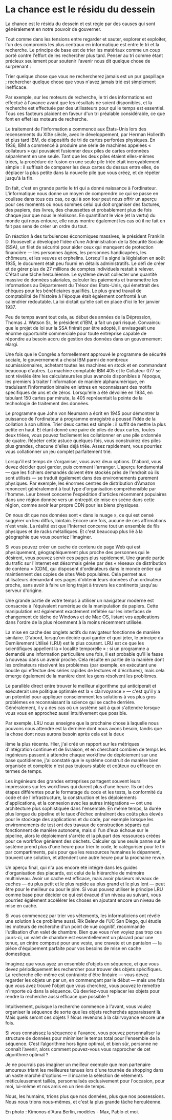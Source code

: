 # La chance est le résidu du dessein

La chance est le résidu du dessein et est régie par des causes qui sont
généralement en notre pouvoir de gouverner.

Tout comme dans les tensions entre regarder et sauter, explorer et exploiter,
l'un des compromis les plus centraux en informatique est entre le tri et la
recherche. Le principe de base est de trier les matériaux comme un coup porté
contre l'effort de les rechercher plus tard. Penser au tri comme étant précieux
seulement pour soutenir l'avenir nous dit quelque chose de surprenant :

Trier quelque chose que vous ne rechercherez jamais est un pur gaspillage ;
rechercher quelque chose que vous n'avez jamais trié est simplement inefficace.

Par exemple, sur les moteurs de recherche, le tri des informations est effectué
à l'avance avant que les résultats ne soient disponibles, et la recherche est
effectuée par des utilisateurs pour qui le temps est essentiel. Tous ces
facteurs plaident en faveur d'un tri préalable considérable, ce que font en
effet les moteurs de recherche.

Le traitement de l'information a commencé aux États-Unis lors des recensements
du XIXe siècle, avec le développement, par Herman Hollerith et plus tard IBM, de
dispositifs de tri de cartes perforées physiques. En 1936, IBM a commencé à
produire une série de machines appelées « collateurs » qui pouvaient fusionner
deux piles de cartes ordonnées séparément en une seule. Tant que les deux piles
étaient elles-mêmes triées, la procédure de fusion en une seule pile triée était
incroyablement simple : il suffisait de comparer les deux cartes du dessus entre
elles, de déplacer la plus petite dans la nouvelle pile que vous créez, et de
répéter jusqu'à la fin.

En fait, c'est en grande partie le tri qui a donné naissance à l'ordinateur.
L'informatique nous donne un moyen de comprendre ce qui se passe en coulisse
dans tous ces cas, ce qui à son tour peut nous offrir un aperçu pour ces moments
où nous sommes celui qui doit organiser des factures, des papiers, des livres,
des chaussettes et probablement plus de fois chaque jour que nous le réalisons.
En quantifiant le vice (et la vertu) du monde qui nous entoure, elle nous montre
également les cas où il ne fait en fait pas sens de créer un ordre du tout.

En réaction à des turbulences économiques massives, le président Franklin D.
Roosevelt a développé l'idée d'une Administration de la Sécurité Sociale (SSA),
un filet de sécurité pour aider ceux qui manquent de protection financière — les
personnes âgées, les personnes handicapées, les chômeurs, et les veuves et
orphelins. Lorsqu'il a signé la législation en août 1935, le document était peu
fourni en détails administratifs. Le défi de créer et de gérer plus de 27
millions de comptes individuels restait à relever. C'était une tâche
herculéenne. Le système devait collecter une quantité massive de données
salariales, calculer les paiements et transmettre les informations au
Département du Trésor des États-Unis, qui émettrait des chèques pour les
bénéficiaires qualifiés. Le plus grand travail de comptabilité de l'histoire à
l'époque était également confronté à un calendrier redoutable. La loi dictait
qu'elle soit en place d'ici le 1er janvier 1937.

Peu de temps avant tout cela, au début des années de la Dépression, Thomas J.
Watson Sr., le président d'IBM, a fait un pari risqué. Convaincu que le projet
de loi sur la SSA finirait par être adopté, il envisageait une énorme
opportunité commerciale pour toute entreprise capable de répondre au besoin
accru de gestion des données dans un gouvernement élargi.

Une fois que le Congrès a formellement approuvé le programme de sécurité
sociale, le gouvernement a choisi IBM parmi de nombreux soumissionnaires,
achetant toutes les machines en stock et en commandant beaucoup d'autres. La
machine comptable IBM 405 et le Collateur 077 se sont révélés être les
calculateurs les plus avancés disponibles à l'époque, les premiers à traiter
l'information de manière alphanumérique, en traduisant l'information binaire en
lettres en reconnaissant des motifs spécifiques de uns et de zéros. Lorsqu'elle
a été dévoilée en 1934, en tabulant 150 cartes par minute, la 405 représentait
la pointe de la technologie de traitement des données.

Le programme que John von Neumann a écrit en 1945 pour démontrer la puissance de
l'ordinateur à programme enregistré a poussé l'idée de la collation à son
ultime. Trier deux cartes est simple : il suffit de mettre la plus petite en
haut. Et étant donné une paire de piles de deux cartes, toutes deux triées, vous
pouvez facilement les collationner en une pile ordonnée de quatre. Répéter cette
astuce quelques fois, vous construiriez des piles plus grandes, chacune d'elles
déjà triée. Assez rapidement, vous pourriez vous collationner un jeu complet
parfaitement trié.

Lorsqu'il est temps de s'organiser, vous avez deux options. D'abord, vous devez
décider quoi garder, puis comment l'arranger. L'aperçu fondamental — que les
fichiers demandés doivent être stockés près de l'endroit où ils sont utilisés —
se traduit également dans des environnements purement physiques. Par exemple,
les énormes centres de distribution d'Amazon renoncent généralement à tout type
d'organisation compréhensible par l'homme. Leur brevet concerne l'expédition
d'articles récemment populaires dans une région donnée vers un entrepôt de mise
en scène dans cette région, comme avoir leur propre CDN pour les biens
physiques.

On nous dit que nos données sont « dans le nuage », ce qui est censé suggérer un
lieu diffus, lointain. Encore une fois, aucune de ces affirmations n'est vraie.
La réalité est que l'Internet concerne tout un ensemble de fils physiques et de
racks métalliques. Et c'est beaucoup plus lié à la géographie que vous pourriez
l'imaginer.

Si vous pouvez créer un cache de contenu de page Web qui est physiquement,
géographiquement plus proche des personnes qui le désirent, vous pouvez servir
ces pages plus rapidement. Une grande partie du trafic sur l'internet est
désormais gérée par des « réseaux de distribution de contenu » (CDN), qui
disposent d'ordinateurs dans le monde entier qui maintiennent des copies de
sites Web populaires. Cela permet aux utilisateurs demandant ces pages d'obtenir
leurs données d'un ordinateur proche, sans avoir à faire un long trajet à
travers les continents jusqu'au serveur d'origine.

Une grande partie de votre temps à utiliser un navigateur moderne est consacrée
à l'équivalent numérique de la manipulation de papiers. Cette manipulation est
également exactement reflétée sur les interfaces de changement de tâche de
Windows et de Mac OS, listant vos applications dans l'ordre de la plus récemment
à la moins récemment utilisée.

La mise en cache des onglets actifs du navigateur fonctionne de manière
similaire. D'abord, lorsqu'on décide quoi garder et quoi jeter, le principe du
Dernièrement Utilisé (LRU) est le plus courant. LRU est ce que les scientifiques
appellent la « localité temporelle » : si un programme a demandé une information
particulière une fois, il est probable qu'il le fasse à nouveau dans un avenir
proche. Cela résulte en partie de la manière dont les ordinateurs résolvent les
problèmes (par exemple, en exécutant une boucle qui effectue des séries rapides
de lectures et d'écritures), mais cela émerge également de la manière dont les
gens résolvent les problèmes.

Le parallèle direct entre trouver le meilleur algorithme qui anticiperait et
exécuterait une politique optimale est la « clairvoyance » — c'est qu'il y a un
potentiel pour appliquer consciemment les solutions à vos plus gros problèmes en
reconnaissant la science qui se cache derrière. Généralement, il y a des cas où
un système sait à quoi s'attendre lorsque vous vous en approchez aussi
intuitivement que possible.

Par exemple, LRU nous enseigne que la prochaine chose à laquelle nous pouvons
nous attendre est la dernière dont nous avons besoin, tandis que la chose dont
nous aurons besoin après cela est la deux

ième la plus récente. Hier, j'ai créé un rapport sur les métriques d'intégration
continue et de livraison, et en cherchant combien de temps les ingénieurs
passent à attendre chaque workflow de déploiement sur une base quotidienne, j'ai
constaté que le système construit de manière bien organisée et complète n'est
pas toujours stable et coûteux ou efficace en termes de temps.

Les ingénieurs des grandes entreprises partagent souvent leurs impressions sur
les workflows qui durent plus d'une heure. Ils ont des étapes différentes pour
le formatage du code et les tests, la conformité du code et de l'infrastructure,
la construction et les déploiements d'applications, et la connexion avec les
autres intégrations — ont une architecture plus sophistiquée dans l'ensemble. En
même temps, la durée plus longue du pipeline et le taux d'échec entraînent des
coûts plus élevés pour le stockage des applications et du code, par exemple
lorsque les environnements de test ont des travaux de construction séparés qui
fonctionnent de manière autonome, mais si l'un d'eux échoue sur le pipeline,
alors le déploiement s'arrête et la plupart des ressources créées pour ce
workflow génèrent des déchets. Calculer qu'une seule panne sur le système prend
plus d'une heure pour trier le code, le catégoriser pour le tri par
compartiments, puis pour que les ressources humaines le dépannent, trouvent une
solution, et attendent une autre heure pour la prochaine revue.

Un aperçu final, qui n'a pas encore été intégré dans les guides d'organisation
des placards, est celui de la hiérarchie de mémoire multiniveau. Avoir un cache
est efficace, mais avoir plusieurs niveaux de caches — du plus petit et le plus
rapide au plus grand et le plus lent — peut être pour le meilleur ou pour le
pire. Si vous pouvez utiliser le principe LRU comme base pour décider ce qui est
évacué d'un niveau au suivant, vous pourriez également accélérer les choses en
ajoutant encore un niveau de mise en cache.

Si vous commencez par trier vos vêtements, les informaticiens ont révélé une
solution à ce problème aussi. Rik Belew de l'UC San Diego, qui étudie les
moteurs de recherche d'un point de vue cognitif, recommande l'utilisation d'un
valet de chambre. Bien que vous n'en voyiez pas trop ces jours-ci, un valet de
chambre est essentiellement un placard pour une tenue, un cintre composé pour
une veste, une cravate et un pantalon — la pièce d'équipement parfaite pour vos
besoins de mise en cache domestique.

Imaginez que vous ayez un ensemble d'objets en séquence, et que vous devez
périodiquement les rechercher pour trouver des objets spécifiques. La recherche
elle-même est contrainte d'être linéaire — vous devez regarder les objets un par
un, en commençant par le début — mais une fois que vous avez trouvé l'objet que
vous cherchez, vous pouvez le remettre n'importe où dans la séquence. Où
devriez-vous replacer les objets pour rendre la recherche aussi efficace que
possible ?

Intuitivement, puisque la recherche commence à l'avant, vous voulez organiser la
séquence de sorte que les objets recherchés apparaissent là. Mais quels seront
ces objets ? Nous revenons à la clairvoyance encore une fois.

Si vous connaissez la séquence à l'avance, vous pouvez personnaliser la
structure de données pour minimiser le temps total pour l'ensemble de la
séquence. C’est l’algorithme hors ligne optimal, et bien sûr, personne ne
connaît l’avenir, alors comment pouvez-vous vous rapprocher de cet algorithme
optimal ?

Je ne pourrais pas imaginer un meilleur exemple que mon partenaire amoureux
triant les meilleures tenues lors d'une tournée de shopping dans un vaste marché
d'options — il incarne la sélection de vêtements méticuleusement taillés,
personnalisés exclusivement pour l'occasion, pour moi, lui-même et nos amis en
un rien de temps.

Nous, les humains, trions plus que nos données, plus que nos possessions. Nous
nous trions nous-mêmes, et c'est la plus grande tâche herculéenne.

En photo : Kimonos d'Aura Berlin, modèles - Max, Pablo et moi.
